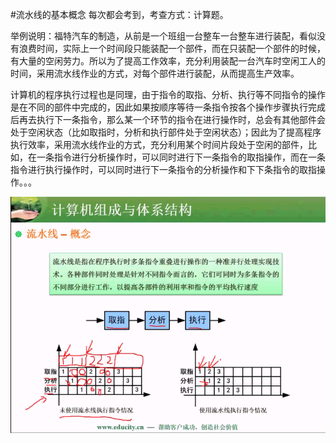 #流水线的基本概念
每次都会考到，考查方式：计算题。

举例说明：福特汽车的制造，从前是一个班组一台整车一台整车进行装配，看似没有浪费时间，实际上一个时间段只能装配一个部件，而在只装配一个部件的时候，有大量的空闲劳力。所以为了提高工作效率，充分利用装配一台汽车时空闲工人的时间，采用流水线作业的方式，对每个部件进行装配，从而提高生产效率。

计算机的程序执行过程也是同理，由于指令的取指、分析、执行等不同指令的操作是在不同的部件中完成的，因此如果按顺序等待一条指令按各个操作步骤执行完成后再去执行下一条指令，那么某一个环节的指令在进行操作时，总会有其他部件会处于空闲状态（比如取指时，分析和执行部件处于空闲状态）；因此为了提高程序执行效率，采用流水线作业的方式，充分利用某个时间片段处于空闲的部件，比如，在一条指令进行分析操作时，可以同时进行下一条指令的取指操作，而在一条指令进行执行操作时，可以同时进行下一条指令的分析操作和下下条指令的取指操作。。。

![](/imgs/1.2.7-1流水线的基本概念.png)


